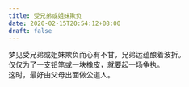 ```yaml
---
title: 受兄弟或姐妹欺负
date: 2020-02-15T20:54:12+08:00
draft: false
---
```


梦见受兄弟或姐妹欺负而心有不甘，兄弟运蕴酿着波折。<br>
仅仅为了一支铅笔或一块橡皮，就要起一场争执。<br>
这时，最好由父母出面做公道人。<br>
